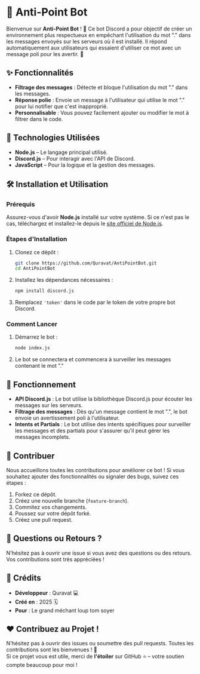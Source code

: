 # 🚫 Anti-Point Bot

Bienvenue sur **Anti-Point Bot** ! 🎉 Ce bot Discord a pour objectif de créer un environnement plus respectueux en empêchant l'utilisation du mot "." dans les messages envoyés sur les serveurs où il est installé. Il répond automatiquement aux utilisateurs qui essaient d'utiliser ce mot avec un message poli pour les avertir. 🌟

## ✨ Fonctionnalités

- **Filtrage des messages** : Détecte et bloque l'utilisation du mot "." dans les messages.
- **Réponse polie** : Envoie un message à l'utilisateur qui utilise le mot "." pour lui notifier que c'est inapproprié.
- **Personnalisable** : Vous pouvez facilement ajouter ou modifier le mot à filtrer dans le code.

## 🔧 Technologies Utilisées

- **Node.js** – Le langage principal utilisé.
- **Discord.js** – Pour interagir avec l'API de Discord.
- **JavaScript** – Pour la logique et la gestion des messages.

## 🛠️ Installation et Utilisation

### Prérequis

Assurez-vous d'avoir **Node.js** installé sur votre système. Si ce n'est pas le cas, téléchargez et installez-le depuis le [site officiel de Node.js](https://nodejs.org/).

### Étapes d'Installation

1. Clonez ce dépôt :
   ```bash
   git clone https://github.com/Quravat/AntiPointBot.git
   cd AntiPointBot
   ```

2. Installez les dépendances nécessaires :
   ```bash
   npm install discord.js
   ```

3. Remplacez `'token'` dans le code par le token de votre propre bot Discord.

### Comment Lancer

1. Démarrez le bot :
   ```bash
   node index.js
   ```

2. Le bot se connectera et commencera à surveiller les messages contenant le mot "."

## 📝 Fonctionnement

- **API Discord.js** : Le bot utilise la bibliothèque Discord.js pour écouter les messages sur les serveurs.
- **Filtrage des messages** : Dès qu'un message contient le mot ".", le bot envoie un avertissement poli à l'utilisateur.
- **Intents et Partials** : Le bot utilise des intents spécifiques pour surveiller les messages et des partials pour s'assurer qu'il peut gérer les messages incomplets.

## 🤝 Contribuer

Nous accueillons toutes les contributions pour améliorer ce bot ! Si vous souhaitez ajouter des fonctionnalités ou signaler des bugs, suivez ces étapes :

1. Forkez ce dépôt.
2. Créez une nouvelle branche (`feature-branch`).
3. Commitez vos changements.
4. Poussez sur votre dépôt forké.
5. Créez une pull request.

## 💬 Questions ou Retours ?

N'hésitez pas à ouvrir une issue si vous avez des questions ou des retours. Vos contributions sont très appréciées !

## 📝 Crédits

- **Développeur** : Quravat 💻  
- **Créé en** : 2025 🗓️  
- **Pour** : Le grand méchant loup tom soyer

## ❤️ Contribuez au Projet !

N'hésitez pas à ouvrir des issues ou soumettre des pull requests. Toutes les contributions sont les bienvenues ! 🙌  
Si ce projet vous est utile, merci de **l'étoiler** sur GitHub ⭐ – votre soutien compte beaucoup pour moi !  
